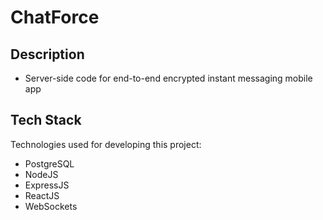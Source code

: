 # ChatForce

## Description
- Server-side code for end-to-end encrypted instant messaging mobile app

## Tech Stack
Technologies used for developing this project:
- PostgreSQL
- NodeJS
- ExpressJS
- ReactJS
- WebSockets